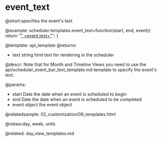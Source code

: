 event_text
=============

@short:specifies the event's text
	

@example:
scheduler.templates.event_text=function(start, end, event){
    return "<a href='http://some.com/details.php?for="+event.id+"'>"
    +event.text+"</a>";
}


@template:	api_template
@returns:
- text    string     html text for rendering in the scheduler

@descr:
Note that for Month and Timeline Views you need to use the api/scheduler_event_bar_text_template.md template to specify the event's text.


@params:
- start	Date	the date when an event is scheduled to begin   
- end	Date	the date when an event is scheduled to be completed
- event	object	the event object

@relatedsample: 
02_customization/06_templates.html

@views:day, week, units

@related:
	day_view_templates.md
